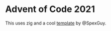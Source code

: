 # Advent of Code 2021

This uses zig and a cool [template](https://github.com/SpexGuy/Zig-AoC-Template) by @SpexGuy.

